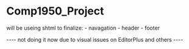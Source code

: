 Comp1950_Project
================


will be useing shtml to finalize:
	- navagation
	- header
	- footer

---- not doing it now due to visual issues on EditorPlus and others ----